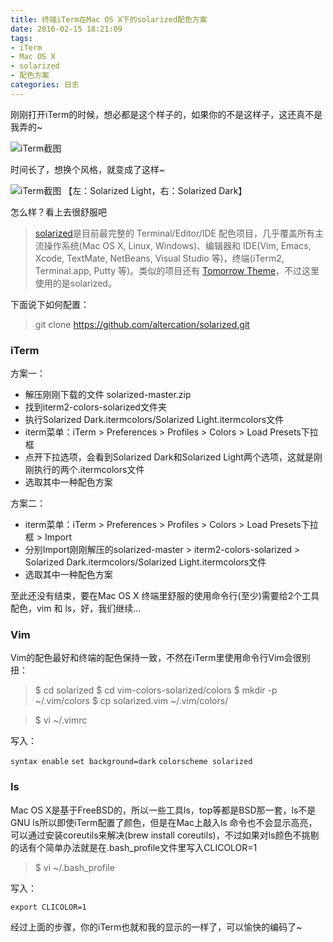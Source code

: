 ```yaml
---
title: 终端iTerm在Mac OS X下的solarized配色方案
date: 2016-02-15 18:21:09
tags:
- iTerm
- Mac OS X
- solarized
- 配色方案
categories: 日志
---
```


刚刚打开iTerm的时候，想必都是这个样子的，如果你的不是这样子，这还真不是我弄的~

![iTerm截图](/images/iterm_default.png)

时间长了，想换个风格，就变成了这样~

![iTerm截图](/images/iterm_solarized.jpg)
【左：Solarized Light，右：Solarized Dark】

怎么样？看上去很舒服吧

> [solarized](http://ethanschoonover.com/solarized)是目前最完整的 Terminal/Editor/IDE 配色项目，几乎覆盖所有主流操作系统(Mac OS X, Linux, Windows)、编辑器和 IDE(Vim, Emacs, Xcode, TextMate, NetBeans, Visual Studio 等)，终端(iTerm2, Terminal.app, Putty 等)。类似的项目还有 [Tomorrow Theme](https://github.com/chriskempson/tomorrow-theme)，不过这里使用的是solarized。

下面说下如何配置：

> git clone https://github.com/altercation/solarized.git

### iTerm
方案一：
* 解压刚刚下载的文件 solarized-master.zip
* 找到iterm2-colors-solarized文件夹
* 执行Solarized Dark.itermcolors/Solarized Light.itermcolors文件
* iterm菜单：iTerm > Preferences > Profiles > Colors > Load Presets下拉框
* 点开下拉选项，会看到Solarized Dark和Solarized Light两个选项，这就是刚刚执行的两个.itermcolors文件
* 选取其中一种配色方案

方案二：
* iterm菜单：iTerm > Preferences > Profiles > Colors > Load Presets下拉框 > Import
* 分别Import刚刚解压的solarized-master > iterm2-colors-solarized > Solarized Dark.itermcolors/Solarized Light.itermcolors文件
* 选取其中一种配色方案

至此还没有结束，要在Mac OS X 终端里舒服的使用命令行(至少)需要给2个工具配色，vim 和 ls，好，我们继续...

### Vim
Vim的配色最好和终端的配色保持一致，不然在iTerm里使用命令行Vim会很别扭：

> $ cd solarized
> $ cd vim-colors-solarized/colors
> $ mkdir -p ~/.vim/colors
> $ cp solarized.vim ~/.vim/colors/

> $ vi ~/.vimrc

写入：

`syntax enable`
`set background=dark`
`colorscheme solarized`

### ls
Mac OS X是基于FreeBSD的，所以一些工具ls，top等都是BSD那一套，ls不是GNU ls所以即使iTerm配置了颜色，但是在Mac上敲入ls 命令也不会显示高亮，可以通过安装coreutils来解决(brew install coreutils)，不过如果对ls颜色不挑剔的话有个简单办法就是在.bash_profile文件里写入CLICOLOR=1

> $ vi ~/.bash_profile

写入：

`export CLICOLOR=1`

经过上面的步骤，你的iTerm也就和我的显示的一样了，可以愉快的编码了~